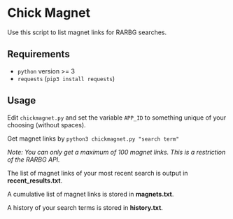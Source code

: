 # Chick Magnet

Use this script to list magnet links for RARBG searches.

## Requirements
- `python` version >= 3
- `requests` (`pip3 install requests`)

## Usage
Edit `chickmagnet.py` and set the variable `APP_ID` to something unique of your choosing (without spaces).


Get magnet links by `python3 chickmagnet.py "search term"`

*Note: You can only get a maximum of 100 magnet links. This is a restriction of the RARBG API.*

The list of magnet links of your most recent search is output in **recent_results.txt**.

A cumulative list of magnet links is stored in **magnets.txt**.

A history of your search terms is stored in **history.txt**.
